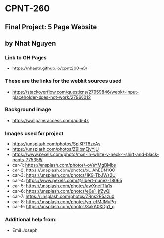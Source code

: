 # CPNT-260
## Final Project: 5 Page Website
## by Nhat Nguyen

### Link to GH Pages
- https://nhaatn.github.io/cpnt260-a3/

### These are the links for the webkit sources used
- https://stackoverflow.com/questions/27959846/webkit-input-placeholder-does-not-work/27960012

### Background image 
- https://wallpaperaccess.com/audi-4k

### Images used for project
- https://unsplash.com/photos/SpIKPT8zeAs
- https://unsplash.com/photos/Z9lbmEjyYjU
- https://www.pexels.com/photo/man-in-white-v-neck-t-shirt-and-black-pants-775358/
- car-1: https://unsplash.com/photos/-oVaYMgBMbs
- car-2: https://unsplash.com/photos/xL-AhEDN1G0
- car-3: https://unsplash.com/photos/1K9-TbJWs2U
- car-4: https://www.pexels.com/@albert-nunez-18065
- car-5: https://unsplash.com/photos/awXnefTIa1s
- car-6: https://unsplash.com/photos/e0e1_jfZyQI
- car-7: https://unsplash.com/photos/ZRns2R5azu0
- car-8: https://unsplash.com/photos/yq-efMJMuPg
- car-9: https://unsplash.com/photos/3akA0XDg1_g

### Additional help from:
- Emil Joseph 